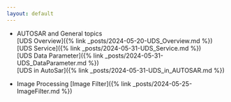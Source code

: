 ```yaml
---
layout: default
---
```


- AUTOSAR and General topics<br />
[UDS Overview]({% link _posts/2024-05-20-UDS_Overview.md %})<br />
[UDS Service]({% link _posts/2024-05-31-UDS_Service.md %})<br />
[UDS Data Parameter]({% link _posts/2024-05-31-UDS_DataParameter.md %})<br />
[UDS in AutoSar]({% link _posts/2024-05-31-UDS_in_AUTOSAR.md %})<br />

- Image Processing
[Image Filter]({% link _posts/2024-05-25-ImageFilter.md %})